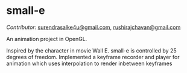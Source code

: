 # small-e


*Contributor:* surendrasalke4u@gmail.com, rushirajchavan@gmail.com


An animation project in OpenGL.

Inspired by the character in movie Wall E. small-e is controlled by 25 degrees of freedom.
Implemented a keyframe recorder and player for animation which uses interpolation to render inbetween keyframes
